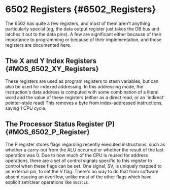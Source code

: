# 6502 Registers {#6502_Registers}

The 6502 has quite a few registers, and most of them aren't anything
particularly special (eg, the data output register just takes the DB bus and
latches it out to the data pins). A few are significant either because of their
importance to programming or because of their implementation, and those
registers are documented here.

## The X and Y Index Registers {#MOS_6502_XY_Registers}

These registers are used as program registers to stash variables, but can also
be used for indexed addressing. In this addressing mode, the instruction's data
address is computed with some combination of a literal word and the value of
these registers (either as a direct read, or an 'indirect' pointer-style read)
This removes a byte from index-addressed instructions, saving 1 CPU cycle.

## The Processor Status Register (P) {#MOS_6502_P_Register}

The P register stores flags regarding recently executed instructions, such as
whether a carry-out from the ALU occurred or whether the result of the last
operation was 0. Due to how much of the CPU is reused for address operations,
there are a set of control signals specific to this register to control when
these flags can be set. One signal, SV, is uniquely mapped to an external pin,
to set the V flag. There's no way to do that from software absent causing an
overflow, unlike most of the other flags which have explicit set/clear
operations like `SEC`/`CLC`.
